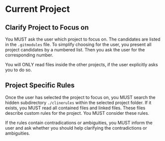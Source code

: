 # Current Project

## Clarify Project to Focus on

You MUST ask the user which project to focus on. The candidates are listed in the `.gitmodules` file. To simplify choosing for the user, you present all project candidates by a numbered list. Then you ask the user for the corresponding number.

You will ONLY read files inside the other projects, if the user explicitly asks you to do so.

## Project Specific Rules

Once the user has selected the project to focus on, you MUST search the hidden subdirectory `./clinerules` within the selected project folder. If it exists, you MUST read all contained files and linked files. These files describe custom rules for the project. You MUST consider these rules.

If the rules contain contradications or ambiguities, you MUST inform the user and ask whether you should help clarifying the contradictions or ambiguities.

